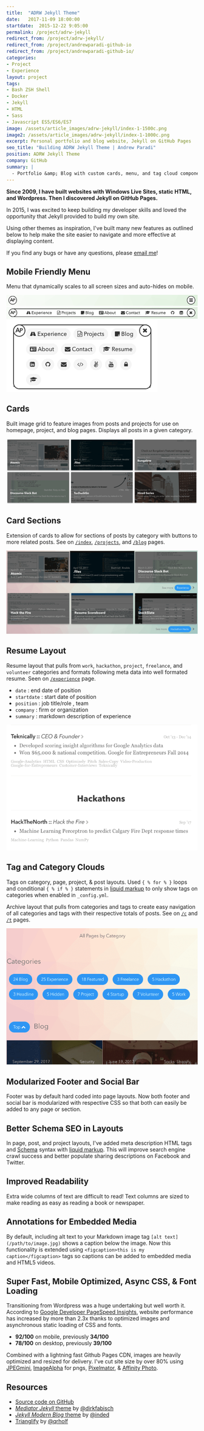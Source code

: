 ```yaml
---
title:  "ADRW Jekyll Theme"
date:   2017-11-09 18:00:00
startdate:  2015-12-22 9:05:00
permalink: /project/adrw-jekyll
redirect_from: /project/adrw-jekyll/
redirect_from: /project/andrewparadi-github-io
redirect_from: /project/andrewparadi-github-io/
categories:
- Project
- Experience
layout: project
tags:
- Bash ZSH Shell
- Docker
- Jekyll
- HTML
- Sass
- Javascript ES5/ES6/ES7
image: /assets/article_images/adrw-jekyll/index-1-1500c.png
image2: /assets/article_images/adrw-jekyll/index-1-1000c.png
excerpt: Personal portfolio and blog website, Jekyll on GitHub Pages
seo_title: "Building ADRW Jekyll Theme | Andrew Paradi"
position: ADRW Jekyll Theme 
company: GitHub
summary: |
  - Portfolio &amp; Blog with custom cards, menu, and tag cloud components
---
```


**Since 2009, I have built websites with Windows Live Sites, static HTML, and Wordpress. Then I discovered Jekyll on GitHub Pages.**

In 2015, I was excited to keep building my developer skills and loved the opportunity that Jekyll provided to build my own site.

Using other themes as inspiration, I've built many new features as outlined below to help make the site easier to navigate and more effective at displaying content.

If you find any bugs or have any questions, please [email me](mailto:account+github@adrw.ch?subject=ADRW%20Jekyll%20Bug)!

Mobile Friendly Menu
---
Menu that dynamically scales to all screen sizes and auto-hides on mobile.

![Desktop Menu Closed](/assets/article_images/adrw-jekyll/menu-closed-1c.png)
![Desktop Menu](/assets/article_images/adrw-jekyll/desktop-menu-1c.png)
![Mobile Menu](/assets/article_images/adrw-jekyll/mobile-menu-1c.png)

Cards
---
Built image grid to feature images from posts and projects for use on homepage, project, and blog pages. Displays all posts in a given category.

![Cards](/assets/article_images/adrw-jekyll/cards-1c.png)

Card Sections
---
Extension of cards to allow for sections of posts by category with buttons to more related posts. See on [`/index`](http://www.andrew.fm/), [`/projects`](http://www.andrew.fm/projects), and [`/blog`](http://www.andrew.fm/blog) pages.

![Card Sections](/assets/article_images/adrw-jekyll/card_sections-2-1500c.png)

Resume Layout
---
Resume layout that pulls from `work`, `hackathon`, `project`, `freelance`, and `volunteer` categories and formats following meta data into well formated resume. Seen on [`/experience`](http://www.andrew.fm/experience) page.
- `date` : end date of position
- `startdate` : start date of position
- `position` : job title/role , team
- `company` : firm or organization
- `summary` : markdown description of experience

![Resume Layout](/assets/article_images/adrw-jekyll/resume-1.png)

Tag and Category Clouds
---
Tags on category, page, project, &amp; post layouts. Used `{ % for % }` loops and conditional `{ % if % }` statements in [liquid markup](https://github.com/shopify/liquid/wiki/Liquid-for-Designers) to only show tags on categories when enabled in `_config.yml`.


Archive layout that pulls from categories and tags to create easy navigation of all categories and tags with their respective totals of posts. See on [`/c`](http://www.andrew.fm/c) and [`/t`](http://www.andrew.fm/t) pages.

![Category Cloud](/assets/article_images/adrw-jekyll/archive-cloud-1c.png)

Modularized Footer and Social Bar
---
Footer was by default hard coded into page layouts. Now both footer and social bar is modularized with respective CSS so that both can easily be added to any page or section.

Better Schema SEO in Layouts
---
In page, post, and project layouts, I've added meta description HTML tags and [Schema](http://schema.org/) syntax with [liquid markup](https://github.com/shopify/liquid/wiki/Liquid-for-Designers). This will improve search engine crawl success and better populate sharing descriptions on Facebook and Twitter.

Improved Readability
---
Extra wide columns of text are difficult to read! Text columns are sized to make reading as easy as reading a book or newspaper.

Annotations for Embedded Media
---
By default, including alt text to your Markdown image tag `[alt text](/path/to/image.jpg)` shows a caption below the image. Now this functionality is extended using `<figcaption>this is my caption</figcaption>` tags so captions can be added to embedded media and HTML5 videos.

Super Fast, Mobile Optimized, Async CSS, &amp; Font Loading
---
Transitioning from Wordpress was a huge undertaking but well worth it. According to [Google Developer PageSpeed Insights](https://developers.google.com/speed/pagespeed/insights/), website performance has increased by more than 2.3x thanks to optimized images and asynchronous static loading of CSS and fonts.

- **92/100** on mobile, previously **34/100**
- **78/100** on desktop, previously **39/100**

Combined with a lightning fast Github Pages CDN, images are heavily optimized and resized for delivery. I've cut site size by over 80% using [JPEGmini](http://www.jpegmini.com/), [ImageAlpha](https://pngmini.com/) for pngs, [Pixelmator](http://www.pixelmator.com/mac/), &amp; [Affinity Photo](https://affinity.serif.com/en-gb/photo/).

Resources
---
- [Source code on GitHub](https://github.com/adrw/adrw.github.io)
- [*Mediator Jekyll* theme](https://github.com/dirkfabisch/mediator) by [@dirkfabisch](https://twitter.com/dirkfabisch)
- [*Jekyll Modern Blog* theme](https://github.com/inded/Jekyll_modern-blog) by [@inded](https://github.com/inded)
- [Trianglify](https://github.com/qrohlf/trianglify) by [@qrholf](http://qrohlf.com/)
